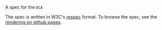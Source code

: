 A spec for the `OCA`

The spec is written in W3C's [respec](https://dev.w3.org/2008/video/mediaann/ReSpec.js/documentation.html) format.
To browse the spec, see the [rendering on github pages](https://the-human-colossus-foundation.github.io/oca-spec/index.html).
